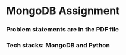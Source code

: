 # MongoDB Assignment

### Problem statements are in the PDF file
### Tech stacks: MongoDB and Python
